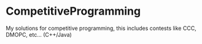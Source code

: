 # CompetitiveProgramming

My solutions for competitive programming, this includes contests like CCC, DMOPC, etc... (C++/Java)
